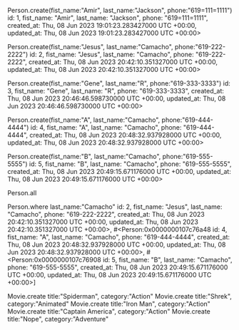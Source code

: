 Person.create(fist_name:"Amir", last_name:"Jackson", phone:"619=111=1111")
 id: 1,
 fist_name: "Amir",
 last_name: "Jackson",
 phone: "619=111=1111",
 created_at: Thu, 08 Jun 2023 19:01:23.283427000 UTC +00:00,
 updated_at: Thu, 08 Jun 2023 19:01:23.283427000 UTC +00:00>

Person.create(fist_name:"Jesus", last_name:"Camacho", phone:"619-222-2222")
id: 2,
 fist_name: "Jesus",
 last_name: "Camacho",
 phone: "619-222-2222",
 created_at: Thu, 08 Jun 2023 20:42:10.351327000 UTC +00:00,
 updated_at: Thu, 08 Jun 2023 20:42:10.351327000 UTC +00:00> 

 Person.create(fist_name:"Gene", last_name:"R", phone:"619-333-3333")
  id: 3,
 fist_name: "Gene",
 last_name: "R",
 phone: "619-333-3333",
 created_at: Thu, 08 Jun 2023 20:46:46.598730000 UTC +00:00,
 updated_at: Thu, 08 Jun 2023 20:46:46.598730000 UTC +00:00> 

 Person.create(fist_name:"A", last_name:"Camacho", phone:"619-444-4444")
 id: 4,
 fist_name: "A",
 last_name: "Camacho",
 phone: "619-444-4444",
 created_at: Thu, 08 Jun 2023 20:48:32.937928000 UTC +00:00,
 updated_at: Thu, 08 Jun 2023 20:48:32.937928000 UTC +00:00> 

 Person.create(fist_name:"B", last_name:"Camacho", phone:"619-555-5555")
 id: 5,
 fist_name: "B",
 last_name: "Camacho",
 phone: "619-555-5555",
 created_at: Thu, 08 Jun 2023 20:49:15.671176000 UTC +00:00,
 updated_at: Thu, 08 Jun 2023 20:49:15.671176000 UTC +00:00> 



Person.all


Person.where last_name:"Camacho"
 id: 2,
  fist_name: "Jesus",
  last_name: "Camacho",
  phone: "619-222-2222",
  created_at: Thu, 08 Jun 2023 20:42:10.351327000 UTC +00:00,
  updated_at: Thu, 08 Jun 2023 20:42:10.351327000 UTC +00:00>,
 #<Person:0x0000000107c76a48
  id: 4,
  fist_name: "A",
  last_name: "Camacho",
  phone: "619-444-4444",
  created_at: Thu, 08 Jun 2023 20:48:32.937928000 UTC +00:00,
  updated_at: Thu, 08 Jun 2023 20:48:32.937928000 UTC +00:00>,
 #<Person:0x0000000107c76908
  id: 5,
  fist_name: "B",
  last_name: "Camacho",
  phone: "619-555-5555",
  created_at: Thu, 08 Jun 2023 20:49:15.671176000 UTC +00:00,
  updated_at: Thu, 08 Jun 2023 20:49:15.671176000 UTC +00:00>] 


  Movie.create title:"Spiderman", category:"Action"
  Movie.create title:"Shrek", category:"Animated"
  Movie.create title:"Iron Man", category:"Action"
  Movie.create title:"Captain America", category:"Action"
  Movie.create title:"Nope", category:"Adventure"